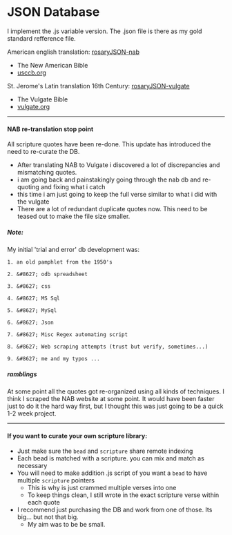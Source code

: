 # JSON Database

I implement the .js variable version. The .json file is there as my gold standard refference file.

American english translation: [rosaryJSON-nab](myAssets/database/rosaryJSON-nab.json)

* The New American Bible
* [usccb.org](http://www.usccb.org/bible/books-of-the-bible/index.cfm)

St. Jerome's Latin translation 16th Century: [rosaryJSON-vulgate](myAssets/database/rosaryJSON-vulgate.json)

* The Vulgate Bible
* [vulgate.org](http://vulgate.org)

---

#### NAB re-translation stop point
All scripture quotes have been re-done. This update has introduced the need to re-curate the DB.

* After translating NAB to Vulgate i discovered a lot of discrepancies and mismatching quotes.
* i am going back and painstakingly going through the nab db and re-quoting and fixing what i catch
* this time i am just going to keep the full verse similar to what i did with the vulgate
* There are a lot of redundant duplicate quotes now. This need to be teased out to make the file size smaller.

##### Note:

My initial 'trial and error' db development was:

    1. an old pamphlet from the 1950's
    
    2. &#8627; odb spreadsheet
    
    3. &#8627; css
    
    4. &#8627; MS Sql
    
    5. &#8627; MySql
    
    6. &#8627; Json
    
    7. &#8627; Misc Regex automating script
    
    8. &#8627; Web scraping attempts (trust but verify, sometimes...)
    
    9. &#8627; me and my typos ...

##### ramblings

At some point all the quotes got re-organized using all kinds of techniques. I think I scraped the NAB website at some point. It would have been faster just to do it the hard way first, but I thought this was just going to be a quick 1-2 week project.

---

#### If you want to curate your own scripture library:
* Just make sure the ```bead``` and ```scripture``` share remote indexing
* Each bead is matched with a scripture. you can mix and match as necessary
* You will need to make addition .js script of you want a ```bead``` to have multiple ```scripture``` pointers
    *   This is why is just crammed multiple verses into one
    *   To keep things clean, I still wrote in the exact scripture verse within each quote
* I recommend just purchasing the DB and work from one of those. Its big... but not that big.
    * My aim was to be be small.
